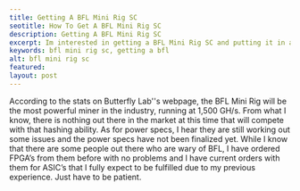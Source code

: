 ```yaml
---
title: Getting A BFL Mini Rig SC
seotitle: How To Get A BFL Mini Rig SC
description: Getting A BFL Mini Rig SC
excerpt: Im interested in getting a BFL Mini Rig SC and putting it in a colo facility.
keywords: bfl mini rig sc, getting a bfl
alt: bfl mini rig sc
featured: 
layout: post
---
```

According to the stats on Butterfly Lab''s webpage, the BFL Mini Rig will be the most powerful miner in the industry, running at 1,500 GH/s. From what I know, there is nothing out there in the market at this time that will compete with that hashing ability. As for power specs, I hear they are still working out some issues and the power specs have not been finalized yet. While I know that there are some people out there who are wary of BFL, I have ordered FPGA’s from them before with no problems and I have current orders with them for ASIC’s that I fully expect to be fulfilled due to my previous experience. Just have to be patient.
